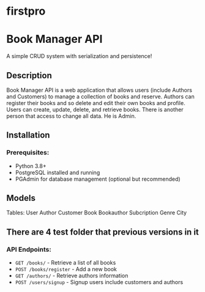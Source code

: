 # firstpro
# Book Manager API
A simple CRUD system with serialization and persistence!

## Description
Book Manager API is a web application that allows users (include Authors and Customers) to manage a collection of books
and reserve.
Authors can register their books and so delete and edit their own books and profile.
Users can create, update, delete, and retrieve books.
There is another person that access to change all data. He is Admin.

## Installation

### Prerequisites:
- Python 3.8+
- PostgreSQL installed and running
- PGAdmin for database management (optional but recommended)

## Models
Tables:
User
Author
Customer
Book
Bookauthor
Subcription
Genre
City

## There are 4 test folder that previous versions in it

### API Endpoints:
- `GET /books/` - Retrieve a list of all books
- `POST /books/register` - Add a new book
- `GET /authors/` - Retrieve authors information
- `POST /users/signup` - Signup users include customers and authors
